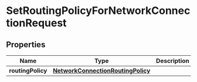 

# SetRoutingPolicyForNetworkConnectionRequest


## Properties

| Name | Type | Description | Notes |
|------------ | ------------- | ------------- | -------------|
|**routingPolicy** | [**NetworkConnectionRoutingPolicy**](NetworkConnectionRoutingPolicy.md) |  |  |



